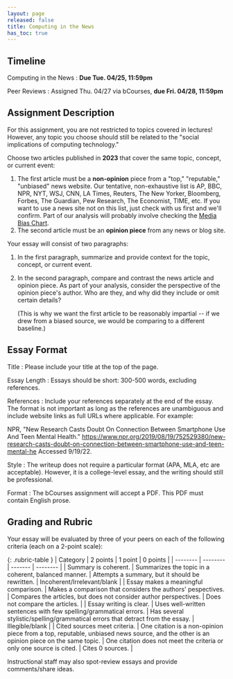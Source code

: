```yaml
---
layout: page
released: false
title: Computing in the News
has_toc: true
---
```


## Timeline

Computing in the News
: **Due Tue. 04/25, 11:59pm**

Peer Reviews
: Assigned Thu. 04/27 via bCourses, **due Fri. 04/28, 11:59pm**

## Assignment Description

For this assignment, you are not restricted to topics covered in lectures!
However, any topic you choose should still be related to the "social
implications of computing technology."

Choose two articles published in <b>2023</b> that cover the same topic, concept, or
current event:

1. The first article must be a <b>non-opinion</b> piece from a "top,"
   "reputable," "unbiased" news website. Our tentative, non-exhaustive list is
   AP, BBC, NPR, NYT, WSJ,  CNN, LA Times, Reuters, The New Yorker, Bloomberg,
   Forbes, The Guardian, Pew Research, The Economist, TIME, etc. If you want to
   use a news site not on this list, just check with us first and we'll confirm.
   Part of our analysis will probably involve checking the
   [Media Bias Chart](https://adfontesmedia.com).
2. The second article must be an <b>opinion piece</b> from any news or blog site.

Your essay will consist of two paragraphs:

1. In the first paragraph, summarize and provide context for the topic, concept,
   or current event.
2. In the second paragraph, compare and contrast the news article and opinion
   piece. As part of your analysis, consider the perspective of the opinion
   piece's author. Who are they, and why did they include or omit certain
   details?

   (This is why we want the first article to be reasonably impartial --
   if we drew from a biased source, we would be comparing to a different
   baseline.)

## Essay Format

Title
: Please include your title at the top of the page.

Essay Length
: Essays should be short: 300-500 words, excluding references.

References
: Include your references separately at the end of the essay. The format is not
  important as long as the references are unambiguous and include website links
  as full URLs where applicable. For example:

  NPR, "New Research Casts Doubt On Connection Between Smartphone Use And Teen
  Mental Health.” <https://www.npr.org/2019/08/19/752529380/new-research-casts-doubt-on-connection-between-smartphone-use-and-teen-mental-he>
  Accessed 9/19/22.

Style
: The writeup does not require a particular format (APA, MLA, etc are
  acceptable). However, it is a college-level essay, and the writing should
  still be professional.

Format
: The bCourses assignment will accept a PDF. This PDF must contain English
  prose.

## Grading and Rubric

Your essay will be evaluated by three of your peers on each of the following
criteria (each on a 2-point scale):

{: .rubric-table }
| Category | 2 points | 1 point | 0 points |
| -------- | -------- | ------- | -------- |
| Summary is coherent. | Summarizes the topic in a coherent, balanced manner. | Attempts a summary, but it should be rewritten. | Incoherent/Irrelevant/blank |
| Essay makes a meaningful comparison. | Makes a comparison that considers the authors' pespectives. | Compares the articles, but does not consider author perspectives. | Does not compare the articles. |
| Essay writing is clear. | Uses well-written sentences with few spelling/grammatical errors. | Has several stylistic/spelling/grammatical errors that detract from the essay. | Illegible/blank |
| Cited sources meet criteria. | One citation is a non-opinion piece from a top, reputable, unbiased news source, and the other is an opinion piece on the same topic. | One citation does not meet the criteria or only one source is cited. | Cites 0 sources. |

Instructional staff may also spot-review essays and provide comments/share ideas.
